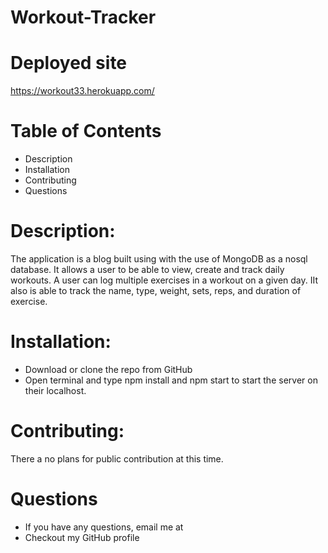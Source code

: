 # Workout-Tracker

# Deployed site
https://workout33.herokuapp.com/

# Table of Contents

* Description
* Installation
* Contributing
* Questions

# Description:
The application is a blog built using with the use of MongoDB as a nosql database. It allows a user to be able to view, create and track daily workouts. A user can log multiple exercises in a workout on a given day. IIt also is able to track the name, type, weight, sets, reps, and duration of exercise. 

# Installation:

* Download or clone the repo from GitHub
* Open terminal and type npm install and npm start to start the server on their localhost.

# Contributing: 
There a no plans for public contribution at this time.

# Questions 
* If you have any questions, email me at
* Checkout my GitHub profile